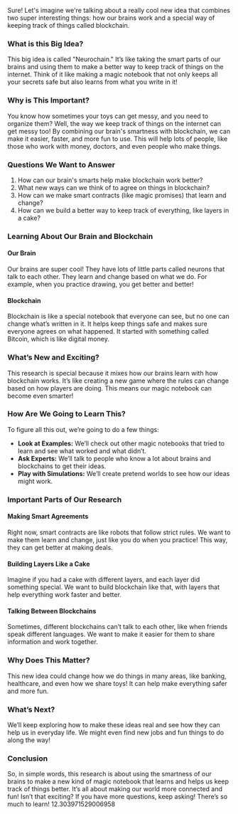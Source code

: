 Sure! Let's imagine we're talking about a really cool new idea that combines two super interesting things: how our brains work and a special way of keeping track of things called blockchain. 

### What is this Big Idea?
This big idea is called "Neurochain." It’s like taking the smart parts of our brains and using them to make a better way to keep track of things on the internet. Think of it like making a magic notebook that not only keeps all your secrets safe but also learns from what you write in it!

### Why is This Important?
You know how sometimes your toys can get messy, and you need to organize them? Well, the way we keep track of things on the internet can get messy too! By combining our brain's smartness with blockchain, we can make it easier, faster, and more fun to use. This will help lots of people, like those who work with money, doctors, and even people who make things.

### Questions We Want to Answer
1. How can our brain's smarts help make blockchain work better?
2. What new ways can we think of to agree on things in blockchain?
3. How can we make smart contracts (like magic promises) that learn and change?
4. How can we build a better way to keep track of everything, like layers in a cake?

### Learning About Our Brain and Blockchain
#### Our Brain
Our brains are super cool! They have lots of little parts called neurons that talk to each other. They learn and change based on what we do. For example, when you practice drawing, you get better and better!

#### Blockchain
Blockchain is like a special notebook that everyone can see, but no one can change what’s written in it. It helps keep things safe and makes sure everyone agrees on what happened. It started with something called Bitcoin, which is like digital money.

### What’s New and Exciting?
This research is special because it mixes how our brains learn with how blockchain works. It’s like creating a new game where the rules can change based on how players are doing. This means our magic notebook can become even smarter!

### How Are We Going to Learn This?
To figure all this out, we’re going to do a few things:
- **Look at Examples:** We’ll check out other magic notebooks that tried to learn and see what worked and what didn’t.
- **Ask Experts:** We’ll talk to people who know a lot about brains and blockchains to get their ideas.
- **Play with Simulations:** We’ll create pretend worlds to see how our ideas might work.

### Important Parts of Our Research
#### Making Smart Agreements
Right now, smart contracts are like robots that follow strict rules. We want to make them learn and change, just like you do when you practice! This way, they can get better at making deals.

#### Building Layers Like a Cake
Imagine if you had a cake with different layers, and each layer did something special. We want to build blockchain like that, with layers that help everything work faster and better.

#### Talking Between Blockchains
Sometimes, different blockchains can’t talk to each other, like when friends speak different languages. We want to make it easier for them to share information and work together.

### Why Does This Matter?
This new idea could change how we do things in many areas, like banking, healthcare, and even how we share toys! It can help make everything safer and more fun.

### What’s Next?
We’ll keep exploring how to make these ideas real and see how they can help us in everyday life. We might even find new jobs and fun things to do along the way!

### Conclusion
So, in simple words, this research is about using the smartness of our brains to make a new kind of magic notebook that learns and helps us keep track of things better. It’s all about making our world more connected and fun! Isn’t that exciting? If you have more questions, keep asking! There’s so much to learn! 12.303971529006958